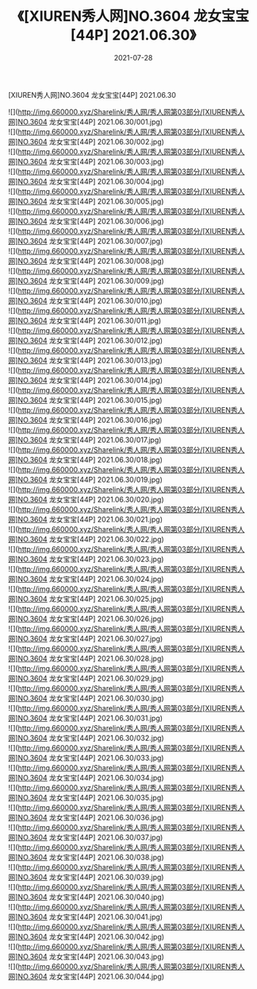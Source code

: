 ﻿---
layout: post
title:  《[XIUREN秀人网]NO.3604 龙女宝宝[44P] 2021.06.30》
date:   2021-07-28
img: http://img.660000.xyz/Sharelink/秀人网/秀人网第03部分/[XIUREN秀人网]NO.3604 龙女宝宝[44P] 2021.06.30/000.jpg
categories: [美女, 清纯, 唯美]
---

[XIUREN秀人网]NO.3604 龙女宝宝[44P] 2021.06.30

  ![](http://img.660000.xyz/Sharelink/秀人网/秀人网第03部分/[XIUREN秀人网]NO.3604 龙女宝宝[44P] 2021.06.30/001.jpg) <br> ![](http://img.660000.xyz/Sharelink/秀人网/秀人网第03部分/[XIUREN秀人网]NO.3604 龙女宝宝[44P] 2021.06.30/002.jpg) <br> ![](http://img.660000.xyz/Sharelink/秀人网/秀人网第03部分/[XIUREN秀人网]NO.3604 龙女宝宝[44P] 2021.06.30/003.jpg) <br> ![](http://img.660000.xyz/Sharelink/秀人网/秀人网第03部分/[XIUREN秀人网]NO.3604 龙女宝宝[44P] 2021.06.30/004.jpg) <br> ![](http://img.660000.xyz/Sharelink/秀人网/秀人网第03部分/[XIUREN秀人网]NO.3604 龙女宝宝[44P] 2021.06.30/005.jpg) <br> ![](http://img.660000.xyz/Sharelink/秀人网/秀人网第03部分/[XIUREN秀人网]NO.3604 龙女宝宝[44P] 2021.06.30/006.jpg) <br> ![](http://img.660000.xyz/Sharelink/秀人网/秀人网第03部分/[XIUREN秀人网]NO.3604 龙女宝宝[44P] 2021.06.30/007.jpg) <br> ![](http://img.660000.xyz/Sharelink/秀人网/秀人网第03部分/[XIUREN秀人网]NO.3604 龙女宝宝[44P] 2021.06.30/008.jpg) <br> ![](http://img.660000.xyz/Sharelink/秀人网/秀人网第03部分/[XIUREN秀人网]NO.3604 龙女宝宝[44P] 2021.06.30/009.jpg) <br> ![](http://img.660000.xyz/Sharelink/秀人网/秀人网第03部分/[XIUREN秀人网]NO.3604 龙女宝宝[44P] 2021.06.30/010.jpg) <br> ![](http://img.660000.xyz/Sharelink/秀人网/秀人网第03部分/[XIUREN秀人网]NO.3604 龙女宝宝[44P] 2021.06.30/011.jpg) <br> ![](http://img.660000.xyz/Sharelink/秀人网/秀人网第03部分/[XIUREN秀人网]NO.3604 龙女宝宝[44P] 2021.06.30/012.jpg) <br> ![](http://img.660000.xyz/Sharelink/秀人网/秀人网第03部分/[XIUREN秀人网]NO.3604 龙女宝宝[44P] 2021.06.30/013.jpg) <br> ![](http://img.660000.xyz/Sharelink/秀人网/秀人网第03部分/[XIUREN秀人网]NO.3604 龙女宝宝[44P] 2021.06.30/014.jpg) <br> ![](http://img.660000.xyz/Sharelink/秀人网/秀人网第03部分/[XIUREN秀人网]NO.3604 龙女宝宝[44P] 2021.06.30/015.jpg) <br> ![](http://img.660000.xyz/Sharelink/秀人网/秀人网第03部分/[XIUREN秀人网]NO.3604 龙女宝宝[44P] 2021.06.30/016.jpg) <br> ![](http://img.660000.xyz/Sharelink/秀人网/秀人网第03部分/[XIUREN秀人网]NO.3604 龙女宝宝[44P] 2021.06.30/017.jpg) <br> ![](http://img.660000.xyz/Sharelink/秀人网/秀人网第03部分/[XIUREN秀人网]NO.3604 龙女宝宝[44P] 2021.06.30/018.jpg) <br> ![](http://img.660000.xyz/Sharelink/秀人网/秀人网第03部分/[XIUREN秀人网]NO.3604 龙女宝宝[44P] 2021.06.30/019.jpg) <br> ![](http://img.660000.xyz/Sharelink/秀人网/秀人网第03部分/[XIUREN秀人网]NO.3604 龙女宝宝[44P] 2021.06.30/020.jpg) <br> ![](http://img.660000.xyz/Sharelink/秀人网/秀人网第03部分/[XIUREN秀人网]NO.3604 龙女宝宝[44P] 2021.06.30/021.jpg) <br> ![](http://img.660000.xyz/Sharelink/秀人网/秀人网第03部分/[XIUREN秀人网]NO.3604 龙女宝宝[44P] 2021.06.30/022.jpg) <br> ![](http://img.660000.xyz/Sharelink/秀人网/秀人网第03部分/[XIUREN秀人网]NO.3604 龙女宝宝[44P] 2021.06.30/023.jpg) <br> ![](http://img.660000.xyz/Sharelink/秀人网/秀人网第03部分/[XIUREN秀人网]NO.3604 龙女宝宝[44P] 2021.06.30/024.jpg) <br> ![](http://img.660000.xyz/Sharelink/秀人网/秀人网第03部分/[XIUREN秀人网]NO.3604 龙女宝宝[44P] 2021.06.30/025.jpg) <br> ![](http://img.660000.xyz/Sharelink/秀人网/秀人网第03部分/[XIUREN秀人网]NO.3604 龙女宝宝[44P] 2021.06.30/026.jpg) <br> ![](http://img.660000.xyz/Sharelink/秀人网/秀人网第03部分/[XIUREN秀人网]NO.3604 龙女宝宝[44P] 2021.06.30/027.jpg) <br> ![](http://img.660000.xyz/Sharelink/秀人网/秀人网第03部分/[XIUREN秀人网]NO.3604 龙女宝宝[44P] 2021.06.30/028.jpg) <br> ![](http://img.660000.xyz/Sharelink/秀人网/秀人网第03部分/[XIUREN秀人网]NO.3604 龙女宝宝[44P] 2021.06.30/029.jpg) <br> ![](http://img.660000.xyz/Sharelink/秀人网/秀人网第03部分/[XIUREN秀人网]NO.3604 龙女宝宝[44P] 2021.06.30/030.jpg) <br> ![](http://img.660000.xyz/Sharelink/秀人网/秀人网第03部分/[XIUREN秀人网]NO.3604 龙女宝宝[44P] 2021.06.30/031.jpg) <br> ![](http://img.660000.xyz/Sharelink/秀人网/秀人网第03部分/[XIUREN秀人网]NO.3604 龙女宝宝[44P] 2021.06.30/032.jpg) <br> ![](http://img.660000.xyz/Sharelink/秀人网/秀人网第03部分/[XIUREN秀人网]NO.3604 龙女宝宝[44P] 2021.06.30/033.jpg) <br> ![](http://img.660000.xyz/Sharelink/秀人网/秀人网第03部分/[XIUREN秀人网]NO.3604 龙女宝宝[44P] 2021.06.30/034.jpg) <br> ![](http://img.660000.xyz/Sharelink/秀人网/秀人网第03部分/[XIUREN秀人网]NO.3604 龙女宝宝[44P] 2021.06.30/035.jpg) <br> ![](http://img.660000.xyz/Sharelink/秀人网/秀人网第03部分/[XIUREN秀人网]NO.3604 龙女宝宝[44P] 2021.06.30/036.jpg) <br> ![](http://img.660000.xyz/Sharelink/秀人网/秀人网第03部分/[XIUREN秀人网]NO.3604 龙女宝宝[44P] 2021.06.30/037.jpg) <br> ![](http://img.660000.xyz/Sharelink/秀人网/秀人网第03部分/[XIUREN秀人网]NO.3604 龙女宝宝[44P] 2021.06.30/038.jpg) <br> ![](http://img.660000.xyz/Sharelink/秀人网/秀人网第03部分/[XIUREN秀人网]NO.3604 龙女宝宝[44P] 2021.06.30/039.jpg) <br> ![](http://img.660000.xyz/Sharelink/秀人网/秀人网第03部分/[XIUREN秀人网]NO.3604 龙女宝宝[44P] 2021.06.30/040.jpg) <br> ![](http://img.660000.xyz/Sharelink/秀人网/秀人网第03部分/[XIUREN秀人网]NO.3604 龙女宝宝[44P] 2021.06.30/041.jpg) <br> ![](http://img.660000.xyz/Sharelink/秀人网/秀人网第03部分/[XIUREN秀人网]NO.3604 龙女宝宝[44P] 2021.06.30/042.jpg) <br> ![](http://img.660000.xyz/Sharelink/秀人网/秀人网第03部分/[XIUREN秀人网]NO.3604 龙女宝宝[44P] 2021.06.30/043.jpg) <br> ![](http://img.660000.xyz/Sharelink/秀人网/秀人网第03部分/[XIUREN秀人网]NO.3604 龙女宝宝[44P] 2021.06.30/044.jpg) <br>